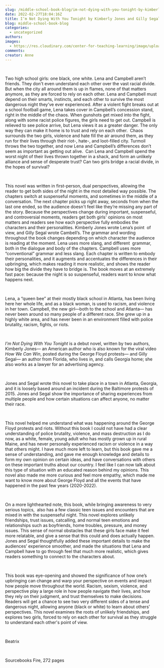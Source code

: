```yaml
---
slug: /middle-school-book-blog/im-not-dying-with-you-tonight-by-kimberly-jones-and-gilly-segal
date: 2022-02-27T18:04:16Z
title: I’m Not Dying With You Tonight by Kimberly Jones and Gilly Segal
blog: middle-school-book-blog
categories:
  - uncategorized
authors:
images:
  - https://res.cloudinary.com/center-for-teaching-learning/image/upload/v1659658776/Im-Not-Dying-with-You-Tonight-677x1024.jpeg.jpg
comments:
creator: Anne
---
```


<div class="wp-block-image"><figure class="alignleft size-large is-resized"/></div>
<!-- /wp:image --><br /><!-- wp:paragraph -->
<p>Two high school girls: one black, one white. Lena and Campbell aren’t friends. They don't even understand each other over the vast racial divide. But when the city all around them is up in flames, none of that matters anymore, as they are forced to rely on each other. Lena and Campbell must depend on their smarts, instincts, and each other to survive the most dangerous night they’ve ever experienced. After a violent fight breaks out at a school football game, Lena takes cover in Campbell’s concession stand, right in the middle of the chaos. When gunshots get mixed into the fight, along with some racist police figures, the girls need to get out. Campbell is relieved to see police arrive, but Lena views it as a greater danger. The only way they can make it home is to trust and rely on each other.  Chaos surrounds the two girls, violence and hate fill the air around them, as they run for their lives through their riot-, hate-, and loot-filled city. Turmoil throws the two together, and now Lena and Campbell’s differences don’t seem as important as getting out alive.  Can Lena and Campbell spend the worst night of their lives thrown together in a shack, and form an unlikely alliance and sense of desperate trust? Can two girls bridge a racial divide, in the hopes of survival?   </p>
<!-- /wp:paragraph --><br /><!-- wp:paragraph -->
<p>This novel was written in first-person, dual perspectives, allowing the reader to get both sides of the night in the most detailed way possible. The chapters switch at suspenseful moments, and sometimes in the middle of a conversation. The next chapter picks up right away, seconds from when the last one ended, so the audience doesn't feel like they’re missing any part of the story. Because the perspectives change during important, suspenseful, and controversial moments, readers get both girls' opinions on most matters and readers see how each perspective fully embodies the characters and their personalities. Kimberly Jones wrote Lena’s point  of view, and Gilly Segal wrote Cambell’s. The grammar and wording throughout the book changes depending on which character the audience is reading at the moment. Lena uses more slang, and different  grammar, both in the dialogue and body of the chapters. Campbell uses more “conventional” grammar and less slang. Each chapter is written to embody their personalities, and it augments and accentuates the differences in their upbringing, which makes reading it more realistic, and shows the reader how big the divide they have to bridge is. The book moves at an extremely fast pace: because the night is so suspenseful, readers want to know what happens next.</p>
<!-- /wp:paragraph --><br /><!-- wp:paragraph -->
<p>Lena, a “queen bee” at their mostly black school in Atlanta, has been living here her whole life, and as a black woman, is used to racism, and violence in her town. Campbell, the new girl—both to the school and Atlanta— has never been around so many people of a different race. She grew up in a highly white area, and has never been in an environment filled with police brutality, racism, fights, or riots.</p>
<!-- /wp:paragraph --><br /><!-- wp:paragraph -->
<p><em>I’m Not Dying With You Tonight </em>is a debut novel, written by two authors, Kimberly Jones— an American author who is also known for the viral video <em>How We Can Win</em>,<em> </em>posted during the George Floyd protests— and Gilly Segal— an author from Florida, who lives in, and calls Georgia home; she also works as a lawyer for an advertising agency.</p>
<!-- /wp:paragraph --><br /><!-- wp:paragraph -->
<p>Jones and Segal wrote this novel to take place in a town in Atlanta, Georgia, and it is loosely based around an incident during the Baltimore protests of 2015. Jones and Segal show the importance of sharing experiences from multiple people and how certain situations can affect anyone, no matter their race.</p>
<!-- /wp:paragraph --><br /><!-- wp:paragraph -->
<p>This novel helped me understand what was happening around the George Floyd protests and riots. Without this book I could not have had a clear understanding of police brutality, violence, and mass destruction as I do now, as a white, female, young adult who has mostly grown up in rural Maine, and has never personally experienced racism or violence in a way that others might. I have much more left to learn, but this book gave me a sense of understanding, and gave me enough knowledge and details to form my own opinion on certain ideas, and have conversations with others on these important truths about our country. I feel like I can now talk about this type of situation with an educated reason behind my opinions. This novel also made me more curious and feel more empathy, which made me want to know more about George Floyd and all the events that have happened in the past few years (2020-2022).</p>
<!-- /wp:paragraph --><br /><!-- wp:paragraph -->
<p>On a more lighthearted note, this book, while bringing awareness to very serious topics,  also has a few classic teen issues and encounters that are mixed in with the suspenseful night. This novel explores unlikely friendships, trust issues, catcalling, and normal teen emotions and relationships such as boyfriends, home troubles, pressure, and money issues. This sense of normal obstacles that these girls face make it feel more relatable, and give a sense that this could and does actually happen. Jones and Segal thoughtfully added these important details to make the audiences’ experience smoother, and made the situations that Lena and Campbell have to go through feel that much more realistic, which gives readers something to connect to the characters about. </p>
<!-- /wp:paragraph --><br /><!-- wp:paragraph -->
<p>This book was eye-opening and showed the significance of how one’s upbringing can change and warp your perspective on events and impact how people move throughout the world. Racism, sexism, violence, and perspective play a large role in how people navigate their lives, and how they rely on their judgment, and trust themselves to make decisions. Readers will get a chance to see two very different sides of a tense and dangerous night, allowing anyone (black or white) to learn about others’ perspectives. This novel examines the roots of unlikely friendships, and explores two girls, forced to rely on each other for survival as they struggle to understand each other's point of view.</p>
<!-- /wp:paragraph --><br /><!-- wp:paragraph -->
<p>Beatrix</p>
<!-- /wp:paragraph --><br /><!-- wp:paragraph -->
<p>Sourcebooks Fire, 272 pages</p>
<!-- /wp:paragraph -->
